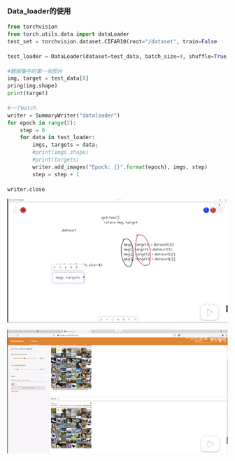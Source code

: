 ### Data_loader的使用

```python
from torchvision
from torch.utils.data import dataLoader
test_set = torchvision.dataset.CIFAR10(root="/dataset", train=False								   		transform=torchvision.transforms.ToTensor(),download=True)

test_loader = DataLoader(dataset=test_data, batch_size=4, shuffle=True, num_worker=0, drop_last=False)

#数据集中的第一张图片
img, target = test_data[0]
pring(img.shape)
print(target)

#一个batch
writer = SummaryWriter("dataloader")
for epoch in range(2):
    step = 0
    for data in test_loader:
        imgs, targets = data;
        #print(imgs.shape)
        #print(targets)
        writer.add_images("Epoch: {}".format(epoch), imgs, step)
        step = step + 1
 
writer.close
```

![image-20210513212040156](https://raw.githubusercontent.com/youminglan/Picture/main/img/20210513212040.png)

![image-20210513213306339](https://raw.githubusercontent.com/youminglan/Picture/main/img/20210513213306.png)